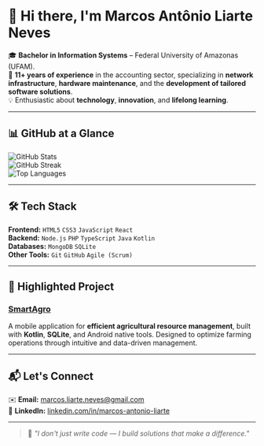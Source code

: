 # 👋 Hi there, I'm Marcos Antônio Liarte Neves

🎓 **Bachelor in Information Systems** – Federal University of Amazonas (UFAM).  
💼 **11+ years of experience** in the accounting sector, specializing in **network infrastructure**, **hardware maintenance**, and the **development of tailored software solutions**.  
💡 Enthusiastic about **technology**, **innovation**, and **lifelong learning**.  

---

## 📊 GitHub at a Glance

![GitHub Stats](https://github-readme-stats.vercel.app/api?username=marcosliarte&show_icons=true&theme=tokyonight&hide_border=true)  
![GitHub Streak](https://streak-stats.demolab.com?user=marcosliarte&theme=tokyonight&hide_border=true)  
![Top Languages](https://github-readme-stats.vercel.app/api/top-langs/?username=marcosliarte&layout=compact&theme=tokyonight&hide_border=true)  

---

## 🛠️ Tech Stack

**Frontend:** `HTML5` `CSS3` `JavaScript` `React`  
**Backend:** `Node.js` `PHP` `TypeScript` `Java` `Kotlin`  
**Databases:** `MongoDB` `SQLite`  
**Other Tools:** `Git` `GitHub` `Agile (Scrum)`  

---

## 📌 Highlighted Project

### [SmartAgro](https://github.com/marcosliarte/smartAgro)  
A mobile application for **efficient agricultural resource management**, built with **Kotlin**, **SQLite**, and Android native tools. Designed to optimize farming operations through intuitive and data-driven management.

---

## 📬 Let's Connect

✉️ **Email:** [marcos.liarte.neves@gmail.com](mailto:marcos.liarte.neves@gmail.com)  
🔗 **LinkedIn:** [linkedin.com/in/marcos-antonio-liarte](https://www.linkedin.com/in/marcos-antonio-liarte/)  

---

> 🚀 *"I don't just write code — I build solutions that make a difference."*
